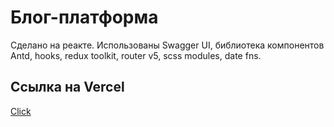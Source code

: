 # Блог-платформа

Сделано на реакте.
Использованы Swagger UI, библиотека компонентов Antd, hooks, redux toolkit, router v5, scss modules, date fns.

## Ссылка на Vercel

[Click](https://blog-platform-wngn-am-avraam.vercel.app/ 'Come on')
